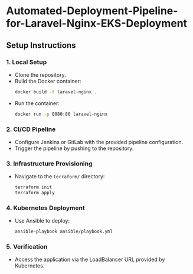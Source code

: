 # Automated-Deployment-Pipeline-for-Laravel-Nginx-EKS-Deployment

## Setup Instructions

### 1. Local Setup
- Clone the repository.
- Build the Docker container:
  ```bash
  docker build -t laravel-nginx .
  ```
- Run the container:
  ```bash
  docker run -p 8080:80 laravel-nginx
  ```

### 2. CI/CD Pipeline
- Configure Jenkins or GitLab with the provided pipeline configuration.
- Trigger the pipeline by pushing to the repository.

### 3. Infrastructure Provisioning
- Navigate to the `terraform/` directory:
  ```bash
  terraform init
  terraform apply
  ```

### 4. Kubernetes Deployment
- Use Ansible to deploy:
  ```bash
  ansible-playbook ansible/playbook.yml
  ```

### 5. Verification
- Access the application via the LoadBalancer URL provided by Kubernetes.
